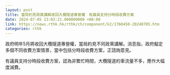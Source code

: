 ```yaml
---
layout: post
title: 當局約見政黨講解收回大欖隧道專營權　有議員支持分時段收費方案
date: 2024-07-05 23:03:21.000000000 +08:00
link: https://news.rthk.hk/rthk/ch/component/k2/1760450-20240705.htm
categories: rthk
---
```


政府明年5月將收回大欖隧道專營權，當局約見不同政黨講解。消息指，政府擬定多個不同收費方案情景，當中包括分時段收費方案，正諮詢意見。

有議員支持分時段收費方案，認為非繁忙時間，大欖隧道的車流量不多，應作大幅度減費。
